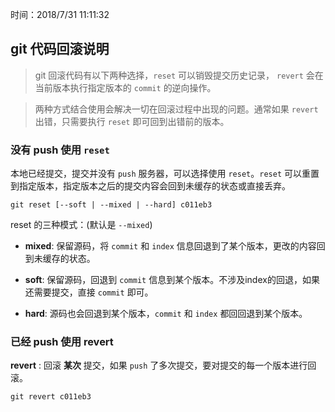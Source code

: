 时间：2018/7/31 11:11:32  


## git 代码回滚说明
 
> git 回滚代码有以下两种选择，`reset` 可以销毁提交历史记录， `revert` 会在当前版本执行指定版本的 `commit` 的逆向操作。  

>  两种方式结合使用会解决一切在回滚过程中出现的问题。通常如果 `revert` 出错，只需要执行 `reset` 即可回到出错前的版本。   

###  没有 push 使用 `reset`  

本地已经提交，提交并没有 `push` 服务器，可以选择使用 `reset`。`reset` 可以重置到指定版本，指定版本之后的提交内容会回到未缓存的状态或直接丢弃。
		
	git reset [--soft | --mixed | --hard] c011eb3

reset 的三种模式：(默认是 `--mixed`)

* **mixed**: 保留源码，将 `commit` 和 `index` 信息回退到了某个版本，更改的内容回到未缓存的状态。

* **soft**: 保留源码，回退到 `commit` 信息到某个版本。不涉及index的回退，如果还需要提交，直接 `commit` 即可。

* **hard**: 源码也会回退到某个版本，`commit` 和 `index` 都回回退到某个版本。

### 已经 push 使用 revert

**revert** : 回滚 **某次** 提交，如果 `push` 了多次提交，要对提交的每一个版本进行回滚。

	git revert c011eb3
